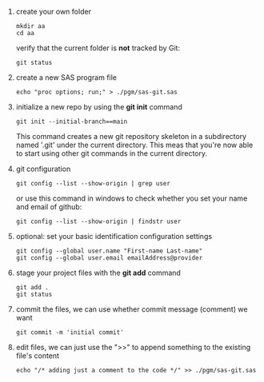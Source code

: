 1. create your own folder
    ```
    mkdir aa
    cd aa
    ```

    verify that the current folder is **not** tracked by Git:
    ```
    git status
    ```

2. create a new SAS program file
    ```
    echo "proc options; run;" > ./pgm/sas-git.sas
    ```

3. initialize a new repo by using the **git init** command
    ```
    git init --initial-branch==main
    ```

    This command creates a new git repository skeleton in a subdirectory named '.git' under the current directory. This meas that you're now able to start using other git commands in the current directory.

4. git configuration
    ```
    git config --list --show-origin | grep user
    ```
    or use this command in windows to check whether you set your name and email of github:

    ```
    git config --list --show-origin | findstr user
    ```

5. optional: set your basic identification configuration settings
    ```
    git config --global user.name "First-name Last-name"
    git config --global user.email emailAddress@provider
    ```
6. stage your project files with the **git add** command
    ```
    git add .
    git status
    ```

7. commit the files, we can use whether commit message (comment) we want
    ```
    git commit -m 'initial commit'
    ```

8. edit files, we can just use the ">>" to append something to the existing file's content

    ```
    echo "/* adding just a comment to the code */" >> ./pgm/sas-git.sas
    ```